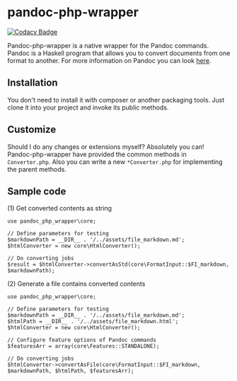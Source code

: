 pandoc-php-wrapper
==========

[![Codacy Badge](https://api.codacy.com/project/badge/Grade/5941036343e84f5cb376419e71825ec2)](https://www.codacy.com/app/jerome.chan369/pandoc-php-wrapper?utm_source=github.com&amp;utm_medium=referral&amp;utm_content=jeromechan/pandoc-php-wrapper&amp;utm_campaign=Badge_Grade)

Pandoc-php-wrapper is a native wrapper for the Pandoc commands.
Pandoc is a Haskell program that allows you to convert documents from one format to another.
For more information on Pandoc you can look [here](https://github.com/jgm/pandoc).

Installation
------------

You don't need to install it with composer or another packaging tools. Just clone it into your
project and invoke its public methods.

Customize
------------

Should I do any changes or extensions myself?
Absolutely you can!
Pandoc-php-wrapper have provided the common methods in `Converter.php`. Also you can write a
new `*Converter.php` for implementing the parent methods.

Sample code
------------

(1) Get converted contents as string

```
use pandoc_php_wrapper\core;

// Define parameters for testing
$markdownPath = __DIR__ . '/../assets/file_markdown.md';
$htmlConverter = new core\HtmlConverter();

// Do converting jobs
$result = $htmlConverter->convertAsStd(core\FormatInput::$FI_markdown, $markdownPath);

```

(2) Generate a file contains converted contents

```
use pandoc_php_wrapper\core;

// Define parameters for testing
$markdownPath = __DIR__ . '/../assets/file_markdown.md';
$htmlPath = __DIR__ . '/../assets/file_markdown.html';
$htmlConverter = new core\HtmlConverter();

// Configure feature options of Pandoc commands
$featuresArr = array(core\Features::STANDALONE);

// Do converting jobs
$htmlConverter->convertAsFile(core\FormatInput::$FI_markdown, $markdownPath, $htmlPath, $featuresArr);

```
